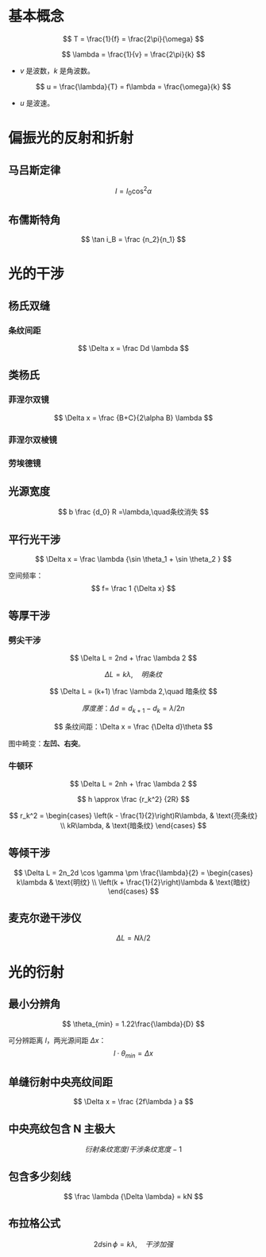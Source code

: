 # 基本概念

$$
T = \frac{1}{f} = \frac{2\pi}{\omega}
$$

$$
\lambda = \frac{1}{v} = \frac{2\pi}{k}
$$

- $v$ 是波数，$k$ 是角波数。 

$$
u = \frac{\lambda}{T} = f\lambda = \frac{\omega}{k}
$$

- $u$ 是波速。

# 偏振光的反射和折射

## 马吕斯定律

$$
I = I_0\cos^2 \alpha
$$

## 布儒斯特角

$$
\tan i_B = \frac {n_2}{n_1}
$$

# 光的干涉

## 杨氏双缝

### 条纹间距

$$
\Delta x = \frac Dd \lambda
$$

## 类杨氏

### 菲涅尔双镜

$$
\Delta x = \frac {B+C}{2\alpha B} \lambda
$$

### 菲涅尔双棱镜

### 劳埃德镜

## 光源宽度

$$
b \frac {d_0} R =\lambda,\quad条纹消失
$$

## 平行光干涉

$$
\Delta x = \frac \lambda {\sin \theta_1 + \sin \theta_2 }
$$

空间频率：
$$
f= \frac 1 {\Delta x}
$$

## 等厚干涉

### 劈尖干涉

$$
\Delta L = 2nd + \frac \lambda 2
$$

$$
\Delta L = k\lambda,\quad 明条纹
$$

$$
\Delta L = (k+1) \frac \lambda 2,\quad 暗条纹
$$

$$
厚度差：\Delta d = d_{k+1} - d_k = \lambda/2n
$$

$$
条纹间距：\Delta x = \frac {\Delta d}\theta
$$

图中畸变：**左凹、右突**。

### 牛顿环

$$
\Delta L = 2nh + \frac \lambda 2
$$

$$
h \approx \frac {r_k^2} {2R}
$$

$$
r_k^2 = 
\begin{cases} 
\left(k - \frac{1}{2}\right)R\lambda, & \text{亮条纹} \\
kR\lambda, & \text{暗条纹}
\end{cases}
$$

## 等倾干涉

$$
\Delta L = 2n_2d \cos \gamma \pm \frac{\lambda}{2} = 
\begin{cases} 
k\lambda & \text{明纹} \\ 
\left(k + \frac{1}{2}\right)\lambda & \text{暗纹}
\end{cases}
$$

## 麦克尔逊干涉仪

$$
\Delta L = N \lambda / 2
$$

# 光的衍射

## 最小分辨角

$$
\theta_{min} = 1.22\frac{\lambda}{D}
$$

可分辨距离 $l$，两光源间距 $\Delta x$：
$$
l \cdot \theta_{min} = \Delta x
$$

## 单缝衍射中央亮纹间距

$$
\Delta x = \frac {2f\lambda } a
$$

## 中央亮纹包含 N 主极大

$$
衍射条纹宽度 / 干涉条纹宽度 -1
$$

## 包含多少刻线

$$
\frac \lambda {\Delta \lambda} = kN
$$

## 布拉格公式

$$
2d\sin\phi = k\lambda,\quad 干涉加强
$$

